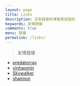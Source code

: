 ```yaml
---
layout: page
title: Links
description: 没有链接的博客是孤独的
keywords: 友情链接
comments: true
menu: 链接
permalink: /links/
---
```


> 友情链接

* [predatorray](http://www.predatorray.me/)
* [yinhaomin](http://www.yinhaomin.com/)
* [Skywalker](http://www.littlewhite.me/)
* [shannon](http://shannon.science/)
